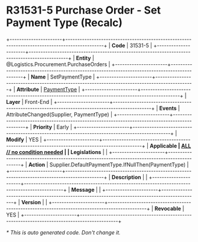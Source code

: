 ﻿---
erp.type: front-end-business-rule
erp.entity: Logistics.Procurement.PurchaseOrders
---

# R31531-5 Purchase Order - Set Payment Type (Recalc)
+----------------------+----------------------------------------------------------------------------------------------+
| **Code**             | 31531-5                                                                                      |
+----------------------+----------------------------------------------------------------------------------------------+
| **Entity**           | @Logistics.Procurement.PurchaseOrders                                                        |
+----------------------+----------------------------------------------------------------------------------------------+
| **Name**             | SetPaymentType                                                                               |
+----------------------+----------------------------------------------------------------------------------------------+
| **Attribute**        | [PaymentType](../entities/Logistics.Procurement.PurchaseOrders.md#paymenttype)               |
+----------------------+----------------------------------------------------------------------------------------------+
| **Layer**            | Front-End                                                                                    |
+----------------------+----------------------------------------------------------------------------------------------+
| **Events**           | AttributeChanged(Supplier, PaymentType)                                                      |
+----------------------+----------------------------------------------------------------------------------------------+
| **Priority**         | Early                                                                                        |
+----------------------+----------------------------------------------------------------------------------------------+
| **Modify**           | YES                                                                                          |
+----------------------+----------------------------------------------------------------------------------------------+
| **Applicable         | [ALL // no condition needed](xref:applicable-legislations)                                   |
| Legislations**       |                                                                                              |
+----------------------+----------------------------------------------------------------------------------------------+
| **Action**           | Supplier.DefaultPaymentType.IfNullThen(PaymentType)                                          |
+----------------------+----------------------------------------------------------------------------------------------+
| **Description**      |                                                                                              |
+----------------------+----------------------------------------------------------------------------------------------+
| **Message**          |                                                                                              |
+----------------------+----------------------------------------------------------------------------------------------+
| **Version**          |                                                                                              |
+----------------------+----------------------------------------------------------------------------------------------+
| **Revocable**        | YES                                                                                          |
+----------------------+----------------------------------------------------------------------------------------------+

*\* This is auto generated code. Don't change it.*
